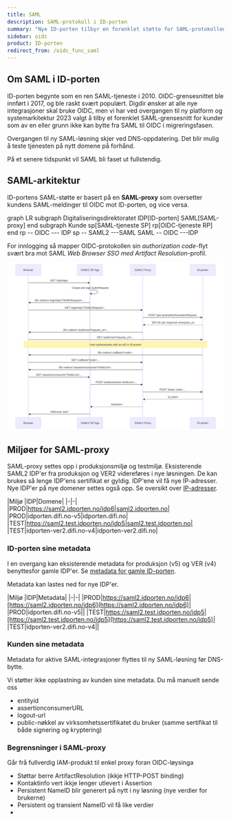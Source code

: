 ```yaml
---
title: SAML
description: SAML-protokoll i ID-porten
summary: "Nye ID-porten tilbyr en forenklet støtte for SAML-protokollen"
sidebar: oidc
product: ID-porten
redirect_from: /oidc_func_saml
---
```


## Om SAML i ID-porten

ID-porten begynte som en ren SAML-tjeneste i 2010. OIDC-grensesnittet ble innført i 2017, og ble raskt svært populært. Digdir ønsker at alle nye integrasjoner skal bruke OIDC, men vi har ved overgangen til ny platform og systemarkitektur 2023 valgt å tilby et forenklet SAML-grensesnitt for kunder som av en eller grunn ikke kan bytte fra SAML til OIDC i migreringsfasen.

Overgangen til ny SAML-løsning skjer ved DNS-oppdatering. Det blir mulig å teste tjenesten på nytt domene på forhånd.

På et senere tidspunkt vil SAML bli faset ut fullstendig.


## SAML-arkitektur

ID-portens SAML-støtte er basert på en **SAML-proxy** som oversetter kundens SAML-meldinger til OIDC mot ID-porten, og vice versa.

<div class="mermaid">
graph LR
  subgraph Digitaliseringsdirektoratet
    IDP[ID-porten]
    SAML[SAML-proxy]
  end
  subgraph Kunde
     sp[SAML-tjeneste SP]
     rp[OIDC-tjeneste RP]
  end
  rp --  OIDC  --- IDP
  sp --  SAML2 ---SAML
  SAML -- OIDC ---IDP
</div>

For innlogging så mapper OIDC-protokollen sin *authorization code*-flyt svært bra mot SAML *Web Browser SSO med Artifact Resolution*-profil.

![Flyt SAML2-proxy](/images/idporten/saml/proxy-flow.svg)


## Miljøer for SAML-proxy

SAML-proxy settes opp i produksjonsmiljø og testmiljø.  Eksisterende SAML2 IDP'er fra produksjon og VER2 videreføres i nye løsningen.  De kan brukes så lenge IDP'ens sertifikat er gyldig.  IDP'ene vil få nye IP-adresser.  Nye IDP'er på nye domener settes også opp.  Se oversikt over [IP-adresser]({{site.baseurl}}/docs/general/IP).

|Miljø |IDP|Domene| 
|-|-|
|PROD|https://saml2.idporten.no/idp6|saml2.idporten.no|
|PROD|idporten.difi.no-v5|idporten.difi.no|
|TEST|https://saml2.test.idporten.no/idp5|saml2.test.idporten.no|
|TEST|idporten-ver2.difi.no-v4|idporten-ver2.difi.no|

### ID-porten sine metadata

I en overgang kan eksisterende metadata for produksjon (v5) og VER (v4) benyttesfor gamle IDP'er.  Se [metadata for gamle ID-porten]({{site.baseurl}}/docs/idporten/saml/saml_metadata).  

Metadata kan lastes ned for nye IDP'er. 

|Miljø |IDP|Metadata| 
|-|-|
|PROD|https://saml2.idporten.no/idp6|[https://saml2.idporten.no/idp6](https://saml2.idporten.no/idp6)|
|PROD|idporten.difi.no-v5||
|TEST|https://saml2.test.idporten.no/idp5|[https://saml2.test.idporten.no/idp5](https://saml2.test.idporten.no/idp5)|
|TEST|idporten-ver2.difi.no-v4||

### Kunden sine metadata

Metadata for aktive SAML-integrasjoner flyttes til ny SAML-løsning før DNS-bytte.

Vi støtter ikke opplastning av kunden sine metadata.  Du må manuelt sende oss

- entityid
- assertionconsumerURL
- logout-url
- public-nøkkel av virksomhetssertifikatet du bruker (samme sertifikat til både signering og kryptering)

### Begrensninger i SAML-proxy

Går frå fullverdig IAM-produkt til enkel proxy foran OIDC-løysinga

- Støttar berre ArtifactResolution (ikkje HTTP-POST binding)​
- Kontaktinfo vert ikkje lenger utlevert i Assertion
- Persistent NameID blir generert på nytt i ny løsning (nye verdier for brukerne)
- Persistent og transient NameID vil få like verdier
- 


